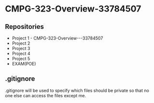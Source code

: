 # CMPG-323-Overview-33784507

<h2> Repositories </h2>
<ul>

<li>Project 1 - CMPG-323-Overview---33784507</li>
<li>Project 2</li>
<li>Project 3</li>
<li>Project 4</li>
<li>Project 5</li>
<li>EXAM(POE)</li>
  
</ul>


<h2> .gitignore </h2>
.gitignore will be used to specify which files should be private so that no one else can access the files except me.


